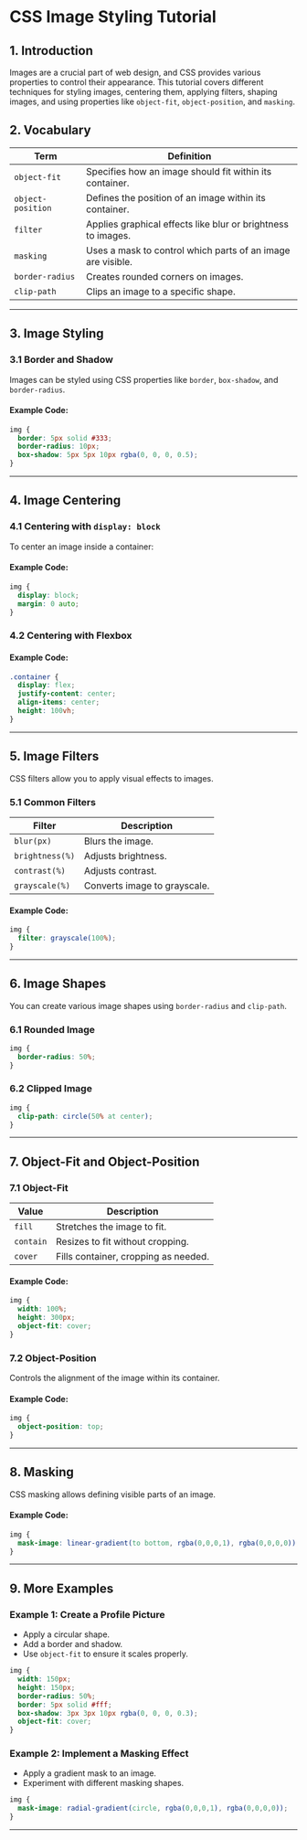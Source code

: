 # CSS Image Styling Tutorial

## 1. Introduction
Images are a crucial part of web design, and CSS provides various properties to control their appearance. This tutorial covers different techniques for styling images, centering them, applying filters, shaping images, and using properties like `object-fit`, `object-position`, and `masking`.

## 2. Vocabulary
| Term | Definition |
|------|------------|
| `object-fit` | Specifies how an image should fit within its container. |
| `object-position` | Defines the position of an image within its container. |
| `filter` | Applies graphical effects like blur or brightness to images. |
| `masking` | Uses a mask to control which parts of an image are visible. |
| `border-radius` | Creates rounded corners on images. |
| `clip-path` | Clips an image to a specific shape. |

---

## 3. Image Styling

### 3.1 Border and Shadow
Images can be styled using CSS properties like `border`, `box-shadow`, and `border-radius`.

#### Example Code:
```css
img {
  border: 5px solid #333;
  border-radius: 10px;
  box-shadow: 5px 5px 10px rgba(0, 0, 0, 0.5);
}
```

---

## 4. Image Centering

### 4.1 Centering with `display: block`
To center an image inside a container:

#### Example Code:
```css
img {
  display: block;
  margin: 0 auto;
}
```

### 4.2 Centering with Flexbox
#### Example Code:
```css
.container {
  display: flex;
  justify-content: center;
  align-items: center;
  height: 100vh;
}
```

---

## 5. Image Filters
CSS filters allow you to apply visual effects to images.

### 5.1 Common Filters
| Filter | Description |
|--------|-------------|
| `blur(px)` | Blurs the image. |
| `brightness(%)` | Adjusts brightness. |
| `contrast(%)` | Adjusts contrast. |
| `grayscale(%)` | Converts image to grayscale. |

#### Example Code:
```css
img {
  filter: grayscale(100%);
}
```

---

## 6. Image Shapes
You can create various image shapes using `border-radius` and `clip-path`.

### 6.1 Rounded Image
```css
img {
  border-radius: 50%;
}
```

### 6.2 Clipped Image
```css
img {
  clip-path: circle(50% at center);
}
```

---

## 7. Object-Fit and Object-Position

### 7.1 Object-Fit
| Value | Description |
|--------|-------------|
| `fill` | Stretches the image to fit. |
| `contain` | Resizes to fit without cropping. |
| `cover` | Fills container, cropping as needed. |

#### Example Code:
```css
img {
  width: 100%;
  height: 300px;
  object-fit: cover;
}
```

### 7.2 Object-Position
Controls the alignment of the image within its container.

#### Example Code:
```css
img {
  object-position: top;
}
```

---

## 8. Masking
CSS masking allows defining visible parts of an image.

#### Example Code:
```css
img {
  mask-image: linear-gradient(to bottom, rgba(0,0,0,1), rgba(0,0,0,0));
}
```

---

## 9. More Examples

### Example 1: Create a Profile Picture
- Apply a circular shape.
- Add a border and shadow.
- Use `object-fit` to ensure it scales properly.
```css
img {
  width: 150px;
  height: 150px;
  border-radius: 50%;
  border: 5px solid #fff;
  box-shadow: 3px 3px 10px rgba(0, 0, 0, 0.3);
  object-fit: cover;
}
```

### Example 2: Implement a Masking Effect
- Apply a gradient mask to an image.
- Experiment with different masking shapes.
```css
img {
  mask-image: radial-gradient(circle, rgba(0,0,0,1), rgba(0,0,0,0));
}
```
---